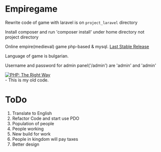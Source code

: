 # Empiregame

Rewrite code of game with laravel is on `project_laravel` directory

Install composer and run 'composer install' under home directory not project directory

Online empire(medieval) game php-based & mysql.
<a href="https://github.com/dplamenov/empiregame/releases/tag/v1.4.0">Last Stable Release</a>

Language of game is bulgarian.

Username and password for admin panel('/admin') are 'admin' and 'admin'

<a href="http://www.phptherightway.com">
    <img src="http://www.phptherightway.com/images/banners/vert-rect-240x400.png" alt="PHP: The Right Way"/>
</a>
<br>
- This is my old code.

# ToDo
1. Translate to English
2. Refactor Code and start use PDO
3. Population of people
4. People working
5. New build for work
6. People in kingdom will pay taxes
7. Better design